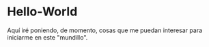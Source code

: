 # Hello-World
Aquí iré poniendo, de momento, cosas que me puedan interesar para iniciarme en este "mundillo".

